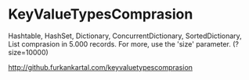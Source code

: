# KeyValueTypesComprasion

Hashtable, HashSet, Dictionary, ConcurrentDictionary, SortedDictionary, List comprasion in 5.000 records. For more, use the 'size' parameter. (?size=10000)

http://github.furkankartal.com/keyvaluetypescomprasion
